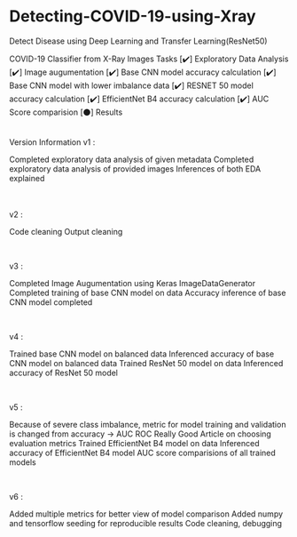 # Detecting-COVID-19-using-Xray
Detect Disease using Deep Learning and Transfer Learning(ResNet50)

<p>
COVID-19 Classifier from X-Ray Images
Tasks
[✔️] Exploratory Data Analysis
[✔️] Image augumentation
[✔️] Base CNN model accuracy calculation
[✔️] Base CNN model with lower imbalance data
[✔️] RESNET 50 model accuracy calculation
[✔️] EfficientNet B4 accuracy calculation
[✔️] AUC Score comparision
[⚫] Results
  </p>
<br>
Version Information
v1 :
<br>
<p>
Completed exploratory data analysis of given metadata
Completed exploratory data analysis of provided images
Inferences of both EDA explained
  </p>
<br>
</br>
v2 :
<p>
Code cleaning
Output cleaning
  </p>
<br>

v3 :
<p>
Completed Image Augumentation using Keras ImageDataGenerator
Completed training of base CNN model on data
Accuracy inference of base CNN model completed
  
 </p>
<br>

v4 :
<p>
Trained base CNN model on balanced data
Inferenced accuracy of base CNN model on balanced data
Trained ResNet 50 model on data
Inferenced accuracy of ResNet 50 model
</p>
<br>
<p>
v5 :

Because of severe class imbalance, metric for model training and validation is changed from accuracy -> AUC ROC
Really Good Article on choosing evaluation metrics
Trained EfficientNet B4 model on data
Inferenced accuracy of EfficientNet B4 model
AUC score comparisions of all trained models
</p>
<br>
<p>
v6 :

Added multiple metrics for better view of model comparison
Added numpy and tensorflow seeding for reproducible results
Code cleaning, debugging
</p>
